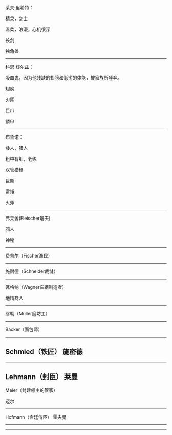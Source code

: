 莱夫·里希特：

精灵，剑士

温柔，浪漫，心机很深

长剑

独角兽

---

科恩·舒尔兹：

吸血鬼，因为他残缺的翅膀和低劣的体能，被家族所唾弃。

翅膀

刃尾

巨爪

鳞甲

---


布鲁诺：

矮人，猎人

粗中有细，老练

双管猎枪

巨熊

雷锤

火斧

---

弗莱舍(Fleischer屠夫)

鸦人

神秘

---
费舍尔（Fischer渔民）



---
施耐德（Schneider裁缝）


---

瓦格纳（Wagner车辆制造者）

地精商人

---

缪勒（Müller磨坊工）

--- 
 
Bäcker（面包师）

---

Schmied（铁匠）
施密德
---

---

Lehmann（封臣）
莱曼
---

Meier（封建领主的管家）

迈尔

---

Hofmann（宫廷侍臣）
霍夫曼


---




---